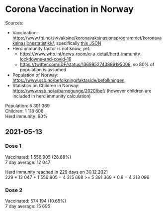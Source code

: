 # Corona Vaccination in Norway

Sources:

- Vaccination: <https://www.fhi.no/sv/vaksine/koronavaksinasjonsprogrammet/koronavaksinasjonsstatistikk/>, specifically [this JSON](https://www.fhi.no/api/chartdata/api/99119)
- Herd immunity factor is not know, yet:
  - <https://www.who.int/news-room/q-a-detail/herd-immunity-lockdowns-and-covid-19>
  - <https://twitter.com/IDF/status/1369952743889195009>, so 80% of population is assumed
- Population of Norway: <https://www.ssb.no/befolkning/faktaside/befolkningen>
- Statistics on Children in Norway: https://www.ssb.no/a/barnogunge/2020/bef/ (however children are included in herd immunity calculation)

Population: 5 391 369  
Children: 1 118 608  
Herd immunity: 80%  

## 2021-05-13

### Dose 1

Vaccinated: 1 556 905 (28.88%)  
7 day average: 12 047

Herd immunity reached in 229 days on 30.12.2021  
229 * 12 047 + 1 556 905 = 4 315 668 >= 5 391 369 * 0.8 = 4 313 096

### Dose 2

Vaccinated: 574 194 (10.65%)  
7 day average: 15 695

